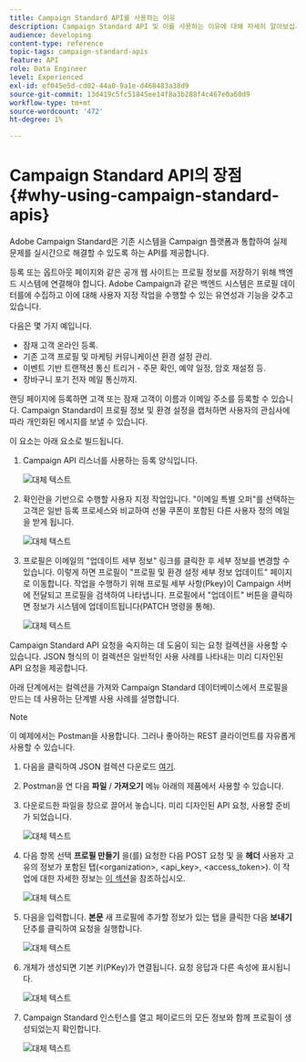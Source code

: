 ```yaml
---
title: Campaign Standard API를 사용하는 이유
description: Campaign Standard API 및 이를 사용하는 이유에 대해 자세히 알아보십시오.
audience: developing
content-type: reference
topic-tags: campaign-standard-apis
feature: API
role: Data Engineer
level: Experienced
exl-id: ef045e5d-cd02-44a0-9a1e-d468483a38d9
source-git-commit: 13d419c5fc51845ee14f8a3b288f4c467e0a60d9
workflow-type: tm+mt
source-wordcount: '472'
ht-degree: 1%

---
```


# Campaign Standard API의 장점 {#why-using-campaign-standard-apis}

Adobe Campaign Standard은 기존 시스템을 Campaign 플랫폼과 통합하여 실제 문제를 실시간으로 해결할 수 있도록 하는 API를 제공합니다.

등록 또는 옵트아웃 페이지와 같은 공개 웹 사이트는 프로필 정보를 저장하기 위해 백엔드 시스템에 연결해야 합니다. Adobe Campaign과 같은 백엔드 시스템은 프로필 데이터를에 수집하고 이에 대해 사용자 지정 작업을 수행할 수 있는 유연성과 기능을 갖추고 있습니다.

다음은 몇 가지 예입니다.

* 잠재 고객 온라인 등록.
* 기존 고객 프로필 및 마케팅 커뮤니케이션 환경 설정 관리.
* 이벤트 기반 트랜잭션 통신 트리거 - 주문 확인, 예약 일정, 암호 재설정 등.
* 장바구니 포기 전자 메일 통신까지.

랜딩 페이지에 등록하면 고객 또는 잠재 고객이 이름과 이메일 주소를 등록할 수 있습니다. Campaign Standard이 프로필 정보 및 환경 설정을 캡처하면 사용자의 관심사에 따라 개인화된 메시지를 보낼 수 있습니다.

이 요소는 아래 요소로 빌드됩니다.

1. Campaign API 리스너를 사용하는 등록 양식입니다.

   ![대체 텍스트](assets/apis_uc1.png)

1. 확인란을 기반으로 수행할 사용자 지정 작업입니다. &quot;이메일 특별 오퍼&quot;를 선택하는 고객은 일반 등록 프로세스와 비교하여 선물 쿠폰이 포함된 다른 사용자 정의 메일을 받게 됩니다.

   ![대체 텍스트](assets/apis_uc2.png)

1. 프로필은 이메일의 &quot;업데이트 세부 정보&quot; 링크를 클릭한 후 세부 정보를 변경할 수 있습니다. 이렇게 하면 프로필이 &quot;프로필 및 환경 설정 세부 정보 업데이트&quot; 페이지로 이동합니다. 작업을 수행하기 위해 프로필 세부 사항(Pkey)이 Campaign 서버에 전달되고 프로필을 검색하여 나타냅니다. 프로필에서 &quot;업데이트&quot; 버튼을 클릭하면 정보가 시스템에 업데이트됩니다(PATCH 명령을 통해).

   ![대체 텍스트](assets/apis_uc3.png)

Campaign Standard API 요청을 숙지하는 데 도움이 되는 요청 컬렉션을 사용할 수 있습니다. JSON 형식의 이 컬렉션은 일반적인 사용 사례를 나타내는 미리 디자인된 API 요청을 제공합니다.

아래 단계에서는 컬렉션을 가져와 Campaign Standard 데이터베이스에서 프로필을 만드는 데 사용하는 단계별 사용 사례를 설명합니다.

>[!NOTE]
>
>이 예제에서는 Postman을 사용합니다. 그러나 좋아하는 REST 클라이언트를 자유롭게 사용할 수 있습니다.

1. 다음을 클릭하여 JSON 컬렉션 다운로드 [여기](https://helpx.adobe.com/content/dam/help/en/campaign/kb/working-with-acs-api/_jcr_content/main-pars/download_section/download-1/KB_postman_collection.json.zip).

1. Postman을 연 다음 **파일** / **가져오기** 메뉴 아래의 제품에서 사용할 수 있습니다.

1. 다운로드한 파일을 창으로 끌어서 놓습니다. 미리 디자인된 API 요청, 사용할 준비가 되었습니다.

   ![대체 텍스트](assets/postman_collection.png)

1. 다음 항목 선택 **프로필 만들기** 을(를) 요청한 다음 POST 요청 및 을 **헤더** 사용자 고유의 정보가 포함된 탭(&lt;organization>, &lt;api_key>, &lt;access_token>). 이 작업에 대한 자세한 정보는 [이 섹션](../../api/using/setting-up-api-access.md)을 참조하십시오.

   ![대체 텍스트](assets/postman_uc1.png)

1. 다음을 입력합니다. **본문** 새 프로필에 추가할 정보가 있는 탭을 클릭한 다음 **보내기** 단추를 클릭하여 요청을 실행합니다.

   ![대체 텍스트](assets/postman_uc2.png)

1. 개체가 생성되면 기본 키(PKey)가 연결됩니다. 요청 응답과 다른 속성에 표시됩니다.

   ![대체 텍스트](assets/postman_uc3.png)

1. Campaign Standard 인스턴스를 열고 페이로드의 모든 정보와 함께 프로필이 생성되었는지 확인합니다.

   ![대체 텍스트](assets/postman_uc4.png)
